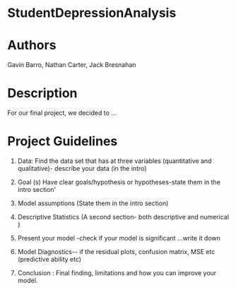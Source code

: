 # StudentDepressionAnalysis

# Authors
Gavin Barro, Nathan Carter, Jack Bresnahan

# Description
For our final project, we decided to ...

# Project Guidelines

1. Data: Find the data set that has at three variables (quantitative  and qualitative)- describe your data (in the intro) 

2. Goal (s) Have clear goals/hypothesis or hypotheses-state them in the intro section'

3. Model assumptions (State them in the intro section)
   
4. Descriptive Statistics  (A second section- both descriptive and numerical )
   
5. Present your model -check if your model is significant ...write it down
   
6. Model Diagnostics-- if the residual plots, confusion matrix, MSE etc (predictive ability etc)
   
7. Conclusion :  Final finding, limitations and how you can improve your model.
